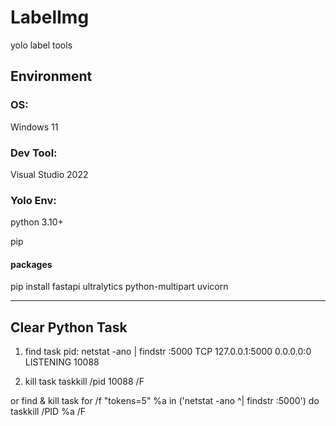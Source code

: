 # LabelImg
yolo label tools

## Environment
### OS: 
Windows 11

### Dev Tool: 
Visual Studio 2022

### Yolo Env:
python 3.10+

pip
#### packages
pip install fastapi ultralytics python-multipart uvicorn

---

## Clear Python Task
1. find task pid:
netstat -ano | findstr :5000
TCP    127.0.0.1:5000         0.0.0.0:0              LISTENING       10088

2. kill task
taskkill /pid 10088 /F

or find & kill task
for /f "tokens=5" %a in ('netstat -ano ^| findstr :5000') do taskkill /PID %a /F